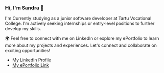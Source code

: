 ### Hi, I'm Sandra 👋

I'm Currently studying as a junior software developer at Tartu Vocational College. I'm actively seeking internships or entry-level positions to further develop my skills.

🌍 Feel free to connect with me on LinkedIn or explore my ePortfolio to learn more about my projects and experiences. Let's connect and collaborate on exciting opportunities!
- [My LinkedIn Profile](https://www.linkedin.com/in/sandratjushka/)
- [My ePortfolio Link](https://tjuskasandra.ikt.khk.ee/eportfolio/)
